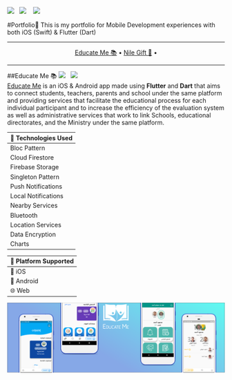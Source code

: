 <a href="https://play.google.com/store/apps/dev?id=9220162537970803430" target="_blank"><img src="https://img.shields.io/badge/Google%20Play-HyperDev-darkred.svg?style=for-the-badge&logo=google&logoColor=white"></a>&nbsp;&nbsp;&nbsp;<a href="https://twitter.com/mohanedy98" target="_blank"><img src="https://img.shields.io/badge/twitter-@mohanedy98-blue.svg?style=for-the-badge&logo=twitter&logoColor=white"></a>
&nbsp;&nbsp;&nbsp;<a href="https://www.facebook.com/mohanedy98/" target="_blank"><img src="https://img.shields.io/badge/facebook-Mohanedy98-darkblue.svg?style=for-the-badge&logo=Facebook&logoColor=white"></a>
<br>

#Portfolio📱
This is my portfolio for Mobile Development experiences with both iOS (Swift) & Flutter (Dart)

-------
<p align="center">
    <a href="#educate-me-">Educate Me 📚</a> &bull;
    <a href="#nile-gift">Nile Gift 📜</a> &bull;
  
</p>

-------
##Educate Me 📚
<a href="https://flutter.dev/" target="_blank"><img src="https://img.shields.io/badge/Developed%20Using-Flutter & Dart-green.svg?style=for-the-badge&logo=flutter&logoColor=white"></a>&nbsp;&nbsp;&nbsp;<a href="https://play.google.com/store/apps/details?id=com.hyperdev.educate_me" target="_blank"><img src="https://img.shields.io/badge/Available%20On-Google%20Play-black.svg?style=for-the-badge&logo=google&logoColor=white"></a>&nbsp;&nbsp;&nbsp;
<br>
[Educate Me](https://play.google.com/store/apps/details?id=com.hyperdev.educate_me) is an iOS & Android app made using **Flutter** and **Dart** that aims to connect  students, teachers, parents and school under the same platform and providing services that facilitate the educational process for each individual participant and to increase the efficiency of the evaluation system as well as administrative services that work to link Schools, educational directorates, and the Ministry under the same platform.


| 🔨 Technologies Used|
| ------------- |
| Bloc Pattern |
| Cloud Firestore|
| Firebase Storage|
| Singleton Pattern|
| Push Notifications|
| Local Notifications|
| Nearby Services|
| Bluetooth|
| Location Services|
| Data Encryption|
| Charts|

| 🚀 Platform Supported|
| ------------- |
| 📱 iOS     |
| 📱 Android      |
| 🌐 Web |

<p align="center">
<a href="https://play.google.com/store/apps/details?id=com.hyperdev.educate_me" target="_blank"><img src="educate_me/em_cover.png" width="900" title="Buoywatch"></a>
</p>